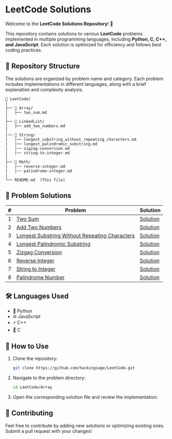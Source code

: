 # LeetCode Solutions

Welcome to the **LeetCode Solutions Repository**! 🚀

This repository contains solutions to various **LeetCode** problems implemented in multiple programming languages, including **Python, C, C++, and JavaScript**. Each solution is optimized for efficiency and follows best coding practices.

## 📂 Repository Structure

The solutions are organized by problem name and category. Each problem includes implementations in different languages, along with a brief explanation and complexity analysis.

```
📁 LeetCode/
│
├── 📂 Array/
│   ├── two_sum.md
│
├── 📂 LinkedList/
│   ├── add_two_numbers.md
│
|── 📂 String/
|   |── longest_substring_without_repeating_characters.md
|   |── longest_palindromic_substring.md
|   |── zigzag-conversion.md
|   |── string-to-integer.md
│
├── 📂 Math/
|   |── reverse-integer.md
|   |── palindrome-integer.md
|
└── README.md  (This file)
```

## 📌 Problem Solutions

| # | Problem | Solution |
|---|---------|----------|
| 1 | [Two Sum](https://leetcode.com/problems/two-sum/) | [Solution](Array/two_sum.md) |
| 2 | [Add Two Numbers](https://leetcode.com/problems/add-two-numbers/) | [Solution](LinkedList/add_two_numbers.md) |
| 3 | [Longest Substring Without Repeating Characters](https://leetcode.com/problems/longest-substring-without-repeating-characters) | [Solution](String/longest_substring_without_repeating_characters.md) |
| 4 | [Longest Palindromic Substring](https://leetcode.com/problems/longest-palindromic-substring/) | [Solution](String/longest_palindromic_substring.md) |
| 5 | [Zizgag Conversion](https://leetcode.com/problems/zigzag-conversion/) | [Solution](String/zigzag-conversion.md) |
| 6 | [Reverse Integer](https://leetcode.com/problems/reverse-integer/) | [Solution](Math/reverse-integer.md) |
| 7 | [String to Integer](https://leetcode.com/problems/string-to-integer-atoi/) | [Solution](String/string-to-integer.md) |
| 8 | [Palindrome Number](https://leetcode.com/problems/palindrome-number/) | [Solution](Math/palindrome-number.md) |

## 🛠 Languages Used

- 🐍 Python
- 🌐 JavaScript
- ⚡ C++
- 🔷 C

## 📖 How to Use
1. Clone the repository:
   ```sh
   git clone https://github.com/hackingsage/LeetCode.git
   ```
2. Navigate to the problem directory:
   ```sh
   cd LeetCode/Array
   ```
3. Open the corresponding solution file and review the implementation.

## 🤝 Contributing
Feel free to contribute by adding new solutions or optimizing existing ones. Submit a pull request with your changes!